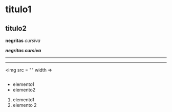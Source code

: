 # titulo1
## titulo2

**negritas**
*cursiva*


***negritas cursiva***

---
***

<img src =  "" width =>

~~~
~~~

- elemento1
- elemento2

1. elemento1
2. elemento 2